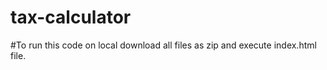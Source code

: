 # tax-calculator

#To run this code on local download all files as zip and execute index.html file.
